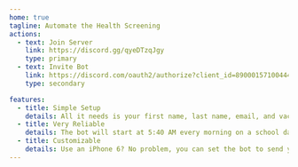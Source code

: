 ```yaml
---
home: true
tagline: Automate the Health Screening
actions:
  - text: Join Server
    link: https://discord.gg/qyeDTzqJgy
    type: primary
  - text: Invite Bot
    link: https://discord.com/oauth2/authorize?client_id=890001571004448800&scope=applications.commands+bot
    type: secondary

features:
  - title: Simple Setup
    details: All it needs is your first name, last name, email, and vaccination status.
  - title: Very Reliable
    details: The bot will start at 5:40 AM every morning on a school day to complete a health screening.
  - title: Customizable
    details: Use an iPhone 6? No problem, you can set the bot to send you images in iPhone 6 size. Use an iPad? That works too!
---
```

